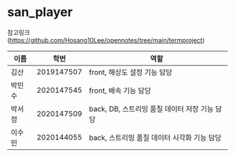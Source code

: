 # san_player

참고링크 (https://github.com/Hosang10Lee/opennotes/tree/main/termproject)


|이름|학번|역할|
|---|---|---|
|김산|2019147507|front, 해상도 설정 기능 담당|
|박민수|2020147545|front, 배속 기능 담당|
|박서정|2020147509|back, DB, 스트리밍 품질 데이터 저장 기능 담당|
|이수민|2020144055|back, 스트리밍 품질 데이터 시각화 기능 담당|
